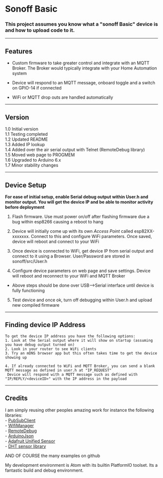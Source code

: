 # Sonoff Basic

### This project assumes you know what a "sonoff Basic" device is and how to upload code to it.

-------------------------------------------------------------------------------------------------------------
## Features

- Custom firmware to take greater control and integrate with an MQTT Broker. The Broker would typically integrate with your Home Automation system

- Device will respond to an MQTT message, onboard toggle and a switch on GPIO-14 if connected

- WiFi or MQTT drop outs are handled automatically

-------------------------------------------------------------------------------------------------------------
## Version
1.0 Initial version  
1.1 Testing completed  
1.2 Updated README  
1.3 Added IP lookup  
1.4 Added over the air serial output with Telnet (RemoteDebug library)  
1.5 Moved web page to PROGMEM  
1.6 Upgraded to Arduino 6.x  
1.7 Minor stability changes  

-------------------------------------------------------------------------------------------------------------
## Device Setup
**For ease of initial setup, enable Serial debug output within User.h and monitor output. You will get the device IP and be able to monitor activity before deployment**  

1. Flash firmware. Use must power on/off after flashing firmware due a bug within esp8266 causing a reboot to hang 

2. Device will initially come up with its own *Access Point* called esp82XX-xxxxxxx. Connect to this and configure WiFi parameters. Once saved, device will reboot and connect to your WiFi 

3. Once device is connected to WiFi, get device IP from serial output and connect to it using a Browser. User/Password are stored in sonoff/src/User.h 

4. Configure device parameters on web page and save settings. Device will reboot and reconnect to your WiFi and MQTT Broker 

- Above steps should be done over USB-->Serial interface until device is fully functioning  

5. Test device and once ok, turn off debugging within User.h and upload new compiled firmware  


-------------------------------------------------------------------------------------------------------------
## Finding device IP Address
	To get the device IP address you have the following options:
	1. Look at the Serial output where it will show on startup (assuming you have debug output turned on)
	2. Look in your router to see WiFi clients
	3. Try an mDNS browser app but this often takes time to get the device showing up

	4. If already connected to WiFi and MQTT Broker, you can send a blank MQTT message as defined in user.h at "IP_REQUEST"  
     Device will respond with a MQTT message such as defined with "IP/REPLY/<deviceID>" with the IP address in the payload

-------------------------------------------------------------------------------------------------------------
## Credits
I am simply reusing other peoples amazing work for instance the following libraries:  
	- [PubSubClient](https://github.com/knolleary/pubsubclient)  
	- [WifiManager](https://github.com/tzapu/WiFiManager)  
	- [RemoteDebug](https://github.com/JoaoLopesF/RemoteDebug)  
	- [ArduinoJson](https://github.com/bblanchon/ArduinoJson)  
	- [Adafruit Unified Sensor](https://github.com/adafruit/Adafruit_Sensor)  
	- [DHT sensor library](https://github.com/adafruit/DHT-sensor-library)  

AND OF COURSE the many examples on github

My development environment is Atom with its builtin PlatformIO toolset. Its a fantastic build and debug environment.
